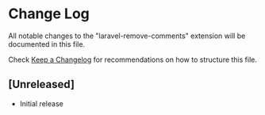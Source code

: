 # Change Log

All notable changes to the "laravel-remove-comments" extension will be documented in this file.

Check [Keep a Changelog](http://keepachangelog.com/) for recommendations on how to structure this file.

## [Unreleased]

- Initial release